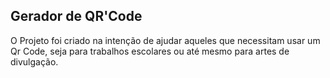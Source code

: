 ## Gerador de QR'Code

<p>O Projeto foi criado na intenção de ajudar aqueles que necessitam usar um Qr Code, seja para trabalhos escolares ou até mesmo para artes de divulgação.</p>